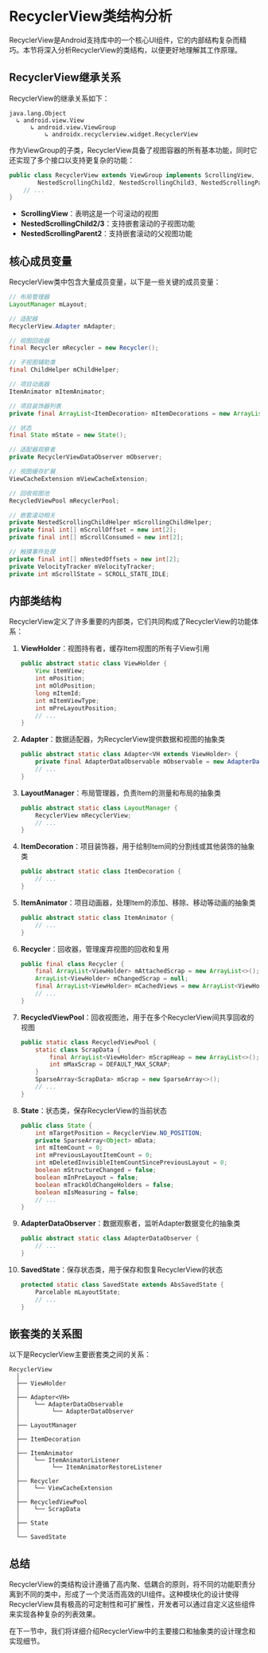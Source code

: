 # RecyclerView类结构分析

RecyclerView是Android支持库中的一个核心UI组件，它的内部结构复杂而精巧。本节将深入分析RecyclerView的类结构，以便更好地理解其工作原理。

## RecyclerView继承关系

RecyclerView的继承关系如下：

```
java.lang.Object
  ↳ android.view.View
      ↳ android.view.ViewGroup
          ↳ androidx.recyclerview.widget.RecyclerView
```

作为ViewGroup的子类，RecyclerView具备了视图容器的所有基本功能，同时它还实现了多个接口以支持更复杂的功能：

```java
public class RecyclerView extends ViewGroup implements ScrollingView, 
        NestedScrollingChild2, NestedScrollingChild3, NestedScrollingParent2 {
    // ...
}
```

- **ScrollingView**：表明这是一个可滚动的视图
- **NestedScrollingChild2/3**：支持嵌套滚动的子视图功能
- **NestedScrollingParent2**：支持嵌套滚动的父视图功能



## 核心成员变量

RecyclerView类中包含大量成员变量，以下是一些关键的成员变量：

```java
// 布局管理器
LayoutManager mLayout;

// 适配器
RecyclerView.Adapter mAdapter;

// 视图回收器
final Recycler mRecycler = new Recycler();

// 子视图辅助类
final ChildHelper mChildHelper;

// 项目动画器
ItemAnimator mItemAnimator;

// 项目装饰器列表
private final ArrayList<ItemDecoration> mItemDecorations = new ArrayList<>();

// 状态
final State mState = new State();

// 适配器观察者
private RecyclerViewDataObserver mObserver;

// 视图缓存扩展
ViewCacheExtension mViewCacheExtension;

// 回收视图池
RecycledViewPool mRecyclerPool;

// 嵌套滚动相关
private NestedScrollingChildHelper mScrollingChildHelper;
private final int[] mScrollOffset = new int[2];
private final int[] mScrollConsumed = new int[2];

// 触摸事件处理
private final int[] mNestedOffsets = new int[2];
private VelocityTracker mVelocityTracker;
private int mScrollState = SCROLL_STATE_IDLE;
```



## 内部类结构

RecyclerView定义了许多重要的内部类，它们共同构成了RecyclerView的功能体系：

1. **ViewHolder**：视图持有者，缓存Item视图的所有子View引用
   ```java
   public abstract static class ViewHolder {
       View itemView;
       int mPosition;
       int mOldPosition;
       long mItemId;
       int mItemViewType;
       int mPreLayoutPosition;
       // ...
   }
   ```

2. **Adapter**：数据适配器，为RecyclerView提供数据和视图的抽象类
   ```java
   public abstract static class Adapter<VH extends ViewHolder> {
       private final AdapterDataObservable mObservable = new AdapterDataObservable();
       // ...
   }
   ```

3. **LayoutManager**：布局管理器，负责Item的测量和布局的抽象类
   ```java
   public abstract static class LayoutManager {
       RecyclerView mRecyclerView;
       // ...
   }
   ```

4. **ItemDecoration**：项目装饰器，用于绘制Item间的分割线或其他装饰的抽象类
   ```java
   public abstract static class ItemDecoration {
       // ...
   }
   ```

5. **ItemAnimator**：项目动画器，处理Item的添加、移除、移动等动画的抽象类
   ```java
   public abstract static class ItemAnimator {
       // ...
   }
   ```

6. **Recycler**：回收器，管理废弃视图的回收和复用
   ```java
   public final class Recycler {
       final ArrayList<ViewHolder> mAttachedScrap = new ArrayList<>();
       ArrayList<ViewHolder> mChangedScrap = null;
       final ArrayList<ViewHolder> mCachedViews = new ArrayList<ViewHolder>();
       // ...
   }
   ```

7. **RecycledViewPool**：回收视图池，用于在多个RecyclerView间共享回收的视图
   ```java
   public static class RecycledViewPool {
       static class ScrapData {
           final ArrayList<ViewHolder> mScrapHeap = new ArrayList<>();
           int mMaxScrap = DEFAULT_MAX_SCRAP;
       }
       SparseArray<ScrapData> mScrap = new SparseArray<>();
       // ...
   }
   ```

8. **State**：状态类，保存RecyclerView的当前状态
   ```java
   public class State {
       int mTargetPosition = RecyclerView.NO_POSITION;
       private SparseArray<Object> mData;
       int mItemCount = 0;
       int mPreviousLayoutItemCount = 0;
       int mDeletedInvisibleItemCountSincePreviousLayout = 0;
       boolean mStructureChanged = false;
       boolean mInPreLayout = false;
       boolean mTrackOldChangeHolders = false;
       boolean mIsMeasuring = false;
       // ...
   }
   ```

9. **AdapterDataObserver**：数据观察者，监听Adapter数据变化的抽象类
   ```java
   public abstract static class AdapterDataObserver {
       // ...
   }
   ```

10. **SavedState**：保存状态类，用于保存和恢复RecyclerView的状态
    ```java
    protected static class SavedState extends AbsSavedState {
        Parcelable mLayoutState;
        // ...
    }
    ```



## 嵌套类的关系图

以下是RecyclerView主要嵌套类之间的关系：

```
RecyclerView
  │
  ├── ViewHolder
  │
  ├── Adapter<VH>
  │    └── AdapterDataObservable
  │         └── AdapterDataObserver
  │
  ├── LayoutManager
  │
  ├── ItemDecoration
  │
  ├── ItemAnimator
  │    └── ItemAnimatorListener
  │         └── ItemAnimatorRestoreListener
  │
  ├── Recycler
  │    └── ViewCacheExtension
  │
  ├── RecycledViewPool
  │    └── ScrapData
  │
  ├── State
  │
  └── SavedState
```

## 总结

RecyclerView的类结构设计遵循了高内聚、低耦合的原则，将不同的功能职责分离到不同的类中，形成了一个灵活而高效的UI组件。这种模块化的设计使得RecyclerView具有极高的可定制性和可扩展性，开发者可以通过自定义这些组件来实现各种复杂的列表效果。

在下一节中，我们将详细介绍RecyclerView中的主要接口和抽象类的设计理念和实现细节。 